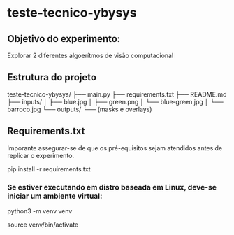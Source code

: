 # teste-tecnico-ybysys

## Objetivo do experimento:
Explorar 2 diferentes algoerítmos de visão computacional  

## Estrutura do projeto
teste-tecnico-ybysys/
├── main.py
├── requirements.txt
├── README.md
├── inputs/
│   ├── blue.jpg
│   ├── green.png
│   └── blue-green.jpg
│   └── barroco.jpg
└── outputs/
    └── (masks e overlays)

## Requirements.txt
Imporante assegurar-se de que os pré-equisitos sejam atendidos antes de replicar o experimento.

pip install -r requirements.txt


### Se estiver executando em distro baseada em Linux, deve-se iniciar um ambiente virtual:

python3 -m venv venv

source venv/bin/activate


